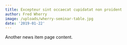 ```yaml
---
title: Excepteur sint occaecat cupidatat non proident
author: Fred Wherry
image: /uploads/wherry-seminar-table.jpg
date: '2019-01-22'
---
```


Another news item page content.
